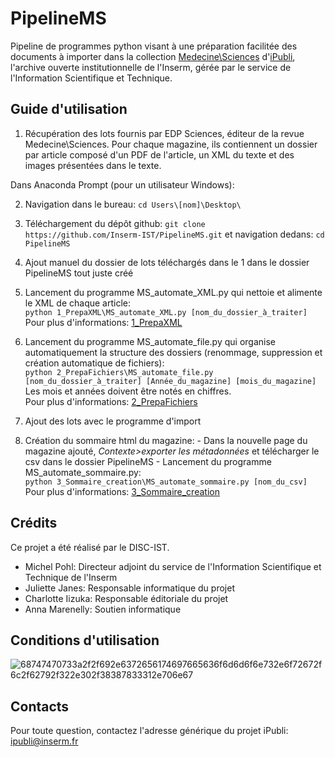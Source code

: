 # PipelineMS
Pipeline de programmes python visant à une préparation facilitée des documents à importer dans la collection [Medecine\Sciences](https://www.ipubli.inserm.fr/handle/10608/224) d'[iPubli](https://www.ipubli.inserm.fr/), l'archive ouverte institutionnelle de l'Inserm, gérée par le service de l'Information Scientifique et Technique.

## Guide d'utilisation
1) Récupération des lots fournis par EDP Sciences, éditeur de la revue Medecine\Sciences. Pour chaque magazine, ils contiennent un dossier par article composé d'un PDF de l'article, un XML du texte et des images présentées dans le texte.

Dans Anaconda Prompt (pour un utilisateur Windows):

2) Navigation dans le bureau: `cd Users\[nom]\Desktop\`
3) Téléchargement du dépôt github: `git clone https://github.com/Inserm-IST/PipelineMS.git` et navigation dedans: `cd PipelineMS`
4) Ajout manuel du dossier de lots téléchargés dans le 1 dans le dossier PipelineMS tout juste créé
5) Lancement du programme MS_automate_XML.py qui nettoie et alimente le XML de chaque article:<br/>
 `python 1_PrepaXML\MS_automate_XML.py [nom_du_dossier_à_traiter]`<br/>
  Pour plus d'informations: [1_PrepaXML](https://github.com/Inserm-IST/PipelineMS/tree/main/1_PrepaXML)

6) Lancement du programme MS_automate_file.py qui organise automatiquement la structure des dossiers (renommage, suppression et création automatique de fichiers):<br/>
    `python 2_PrepaFichiers\MS_automate_file.py [nom_du_dossier_à_traiter] [Année_du_magazine] [mois_du_magazine]`<br/>
   Les mois et années doivent être notés en chiffres.<br/>
   Pour plus d'informations: [2_PrepaFichiers](https://github.com/Inserm-IST/PipelineMS/tree/main/2_PrepaFichiers)<br/>
7) Ajout des lots avec le programme d'import
8) Création du sommaire html du magazine: 
        - Dans la nouvelle page du magazine ajouté, *Contexte>exporter les métadonnées* et télécharger le csv dans le dossier PipelineMS
        - Lancement du programme MS_automate_sommaire.py:<br/>
        `python 3_Sommaire_creation\MS_automate_sommaire.py [nom_du_csv]`<br/>
 Pour plus d'informations: [3_Sommaire_creation](https://github.com/Inserm-IST/PipelineMS/tree/main/3_Sommaire_creation)

## Crédits
Ce projet a été réalisé par le DISC-IST.
- Michel Pohl: Directeur adjoint du service de l'Information Scientifique et Technique de l'Inserm
- Juliette Janes: Responsable informatique du projet
- Charlotte Iizuka: Responsable éditoriale du projet
- Anna Marenelly: Soutien informatique

## Conditions d'utilisation
![68747470733a2f2f692e6372656174697665636f6d6d6f6e732e6f72672f6c2f62792f322e302f38387833312e706e67](https://user-images.githubusercontent.com/56683417/115525743-a78d2400-a28f-11eb-8e45-4b6e3265a527.png)

## Contacts
Pour toute question, contactez l'adresse générique du projet iPubli: ipubli@inserm.fr
